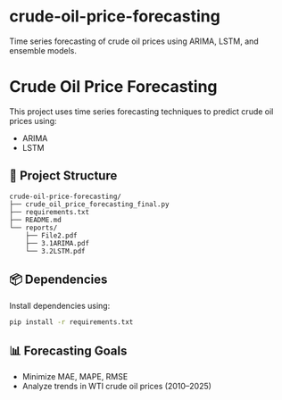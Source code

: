 # crude-oil-price-forecasting
Time series forecasting of crude oil prices using ARIMA, LSTM, and ensemble models.

# Crude Oil Price Forecasting

This project uses time series forecasting techniques to predict crude oil prices using:
- ARIMA
- LSTM
## 📁 Project Structure

```
crude-oil-price-forecasting/
├── crude_oil_price_forecasting_final.py
├── requirements.txt
├── README.md
└── reports/
    ├── File2.pdf
    ├── 3.1ARIMA.pdf
    └── 3.2LSTM.pdf
```

## 📦 Dependencies

Install dependencies using:

```bash
pip install -r requirements.txt
```

## 📊 Forecasting Goals

- Minimize MAE, MAPE, RMSE
- Analyze trends in WTI crude oil prices (2010–2025)

